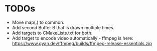 # TODOs 
* Move map(.) to common.
* Add second Buffer B that is drawn multiple times.
* Add targets to CMakeLists.txt for both.
* Add target to encode video automatically - ffmpeg is here: https://www.gyan.dev/ffmpeg/builds/ffmpeg-release-essentials.zip

